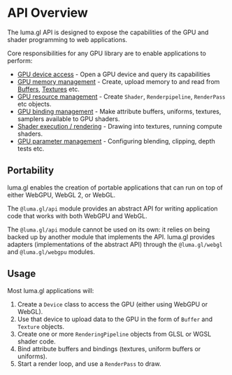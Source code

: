# API Overview

The luma.gl API is designed to expose the capabilities of the GPU and shader programming to web applications.

Core responsibilities for any GPU library are to enable applications to perform:

- [GPU device access](/docs/api-guide/device) - Open a GPU device and query its capabilities 
- [GPU memory management](/docs/api-guide/memory) - Create, upload memory to and read from [Buffers](/docs/api-guide/buffers), [Textures](/docs/api-guide/textures) etc.
- [GPU resource management](/docs/api-guide/resources) - Create `Shader`, `Renderpipeline`, `RenderPass` etc objects.
- [GPU binding management](/docs/api-guide/bindings) - Make attribute buffers, uniforms, textures, samplers available to GPU shaders.
- [Shader execution / rendering](/docs/api-guide/rendering) - Drawing into textures, running compute shaders.
- [GPU parameter management](/docs/api-guide/parameters) - Configuring blending, clipping, depth tests etc.

## Portability 

luma.gl enables the creation of portable applications that can run on top of either WebGPU, WebGL 2, or WebGL.

The `@luma.gl/api` module provides an abstract API for writing application code
that works with both WebGPU and WebGL.

The `@luma.gl/api` module cannot be used on its own: it relies on being backed up by another module
that implements the API. luma.gl provides adapters (implementations of the abstract API)
through the `@luma.gl/webgl` and `@luma.gl/webgpu` modules.

## Usage

Most luma.gl applications will:

1. Create a `Device` class to access the GPU (either using WebGPU or WebGL).
2. Use that device to upload data to the GPU in the form of `Buffer` and `Texture` objects.
3. Create one or more `RenderingPipeline` objects from GLSL or WGSL shader code.
4. Bind attribute buffers and bindings (textures, uniform buffers or uniforms).
5. Start a render loop, and use a `RenderPass` to draw.

